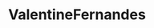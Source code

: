 ---
title: ValentineFernandes
github: https://github.com/ValentineFernandes
mode: light
transition: 5.5s
score: 40.4
archetype:
- Little Bit of Everything
---
